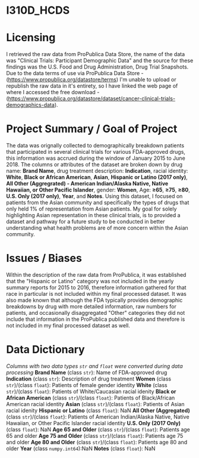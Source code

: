 # I310D_HCDS
# Licensing
I retrieved the raw data from ProPublica Data Store, the name of the data was "Clinical Trials: Participant Demographic Data" and the source for these findings was the U.S. Food and Drug Administration, Drug Trial Snapshots. Due to the data terms of use via ProPublica Data Store - 
(https://www.propublica.org/datastore/terms)
I'm unable to upload or republish the raw data in it's entirety, so I have linked the web page of where I accessed the free download - 
(https://www.propublica.org/datastore/dataset/cancer-clinical-trials-demographics-data).

# Project Summary / Goal of Project
The data was orignally collected to demographically breakdown patients that participated in several clinical trials for various FDA-approved drugs, this information was accrued during the window of January 2015 to June 2018. The columns or attributes of the dataset are broken down by drug name: **Brand Name**, drug treatment description: **Indication**, racial identity: **White**, **Black or African American**, **Asian**, **Hispanic or Latino (2017 only)**, **All Other (Aggregrated) - American Indian/Alaska Native, Native Hawaiian, or Other Pacific Islander**, gender: **Women**, Age: **≥65**, **≥75**, **≥80**, **U.S. Only (2017 only)**, **Year**, and **Notes**. Using this dataset, I focused on patients from the Asian community and specifically the types of drugs that only held 1% of representation from Asian patients. My goal for solely highlighting Asian representation in these clinical trials, is to provided a dataset and pathway for a future study to be conducted in better understanding what health problems are of more concern within the Asian community. 

# Issues / Biases
Within the description of the raw data from ProPublica, it was established that the "Hispanic or Latino" category was not included in the yearly summary reports for 2015 to 2016, therefore information gathered for that race in particular is not included within my final processed dataset. It was also made known that although the FDA typically provides demographic breakdowns by drug with more detailed information, raw numbers for patients, and occasionally disaggregated "Other" categories they did not include that information in the ProPublica published data and therefore is not included in my final processed dataset as well.

# Data Dictionary
*Columns with two data types `str` and `float` were converted during data processing* 
**Brand Name** (class `str`): Name of FDA-approved drug
**Indication** (class `str`): Description of drug treatment 
**Women** (class `str`)/(class `float`): Patients of female gender identity 
**White** (class `str`)/(class `float`): Patients of White/Caucasian racial idenity
**Black or African American** (class `str`)/(class `float`): Patients of Black/African American racial identity
**Asian** (class `str`)/(class `float`): Patients of Asian racial idenity
**Hispanic or Latino** (class `float`): NaN 
**All Other (Aggregated)** (class `str`)/(class `float`): Patients of American Indian/Alaska Native, Native Hawaiian, or Other Pacific Islander racial identity
**U.S. Only (2017 Only)** (class `float`): NaN
**Age 65 and Older** (class `str`)/(class `float`): Patients age 65 and older
**Age 75 and Older** (class `str`)/(class `float`): Patients age 75 and older
**Age 80 and Older** (class `str`)/(class `float`): Patients age 80 and older
**Year** (class `numpy.int64`):NaN
**Notes** (class `float`): NaN
